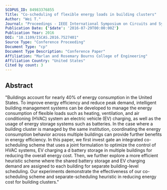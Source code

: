```yaml
---
SCOPUS_ID: 84983376855
Title: "Co-scheduling of flexible energy loads in building clusters"
Author: "Wei T."
Journal: "Proceedings - IEEE International Symposium on Circuits and Systems"
Publication Date: {'$date': '2016-07-29T00:00:00Z'}
Publication Year: 2016
DOI: "10.1109/ISCAS.2016.7527401"
Source Type: "Conference Proceeding"
Document Type: "cp"
Document Type Description: "Conference Paper"
Affiliation: "Marlan and Rosemary Bourns College of Engineering"
Affiliation Country: "United States"
Cited by count: 3
---
```


## Abstract
"Buildings account for nearly 40% of energy consumption in the United States. To improve energy efficiency and reduce peak demand, intelligent building management systems can be developed to manage the energy consumption of flexible loads such as heating, ventilation, and air conditioning (HVAC) system an electric vehicle (EV) charging, as well as the usage of energy storage systems such as batteries. In the case where a building cluster is managed by the same institution, coordinating the energy consumption behavior across multiple buildings can provide further benefits in energy efficiency. In this paper, we first invest gate an integrated co-scheduling scheme that uses a joint formulation to optimize the control of HVAC systems, EV charging a d battery storage in multiple buildings for reducing the overall energy cost. Then, we further explore a more efficient heuristic scheme where the shared battery storage and EV charging demand are assigned to each building for separate building-level scheduling. Our experiments demonstrate the effectiveness of our co-scheduling scheme and separate-scheduling heuristic in reducing energy cost for building clusters."
